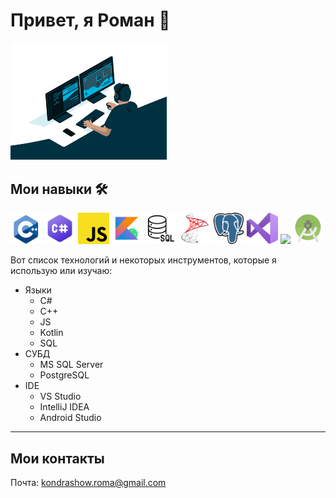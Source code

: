 # Привет, я Роман 👋

<img src="https://github.com/yaeery/Images/blob/main/Coder.gif"  width="250" text-align= "center">


## Мои навыки 🛠️
<img src="https://github.com/yaeery/Images/blob/main/cpp.png" width="50"> <img src="https://github.com/yaeery/Images/blob/main/CSharp.png" width="50">
<img src="https://github.com/yaeery/Images/blob/main/JS.png" width="50">
<img src="https://github.com/yaeery/Images/blob/main/Kotlin.png" width="50">
<img src="https://github.com/yaeery/Images/blob/main/SQL.png" width="50">
<img src="https://github.com/yaeery/Images/blob/main/SQLS.png" width="50">
<img src="https://github.com/yaeery/Images/blob/main/Posg.png" width="50">
<img src="https://github.com/yaeery/Images/blob/main/VS.png" width="50">
<img src="https://github.com/yaeery/Images/blob/main/II.png" width="50">
<img src="https://github.com/yaeery/Images/blob/main/AS.png" width="50">

Вот список технологий и некоторых инструментов, которые я использую или изучаю:

* Языки
  + С#
  + C++
  + JS
  + Kotlin
  + SQL
*  СУБД
    + MS SQL Server
    + PostgreSQL
*  IDE
    + VS Studio
    + IntelliJ IDEA
    + Android Studio
----
## Мои контакты
Почта: kondrashow.roma@gmail.com
